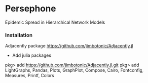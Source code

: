 # Persephone

Epidemic Spread in Hierarchical Network Models

### Installation

Adjacently package https://github.com/jimbotonic/Adjacently.jl

* Add julia packages

pkg> add https://github.com/jimbotonic/Adjacently.jl.git
pkg> add LightGraphs, Pandas, Plots, GraphPlot, Compose, Cairo, Fontconfig, Measures, Printf, Colors
